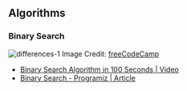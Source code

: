 ## Algorithms

### Binary Search

![differences-1](https://www.freecodecamp.org/news/content/images/2022/07/differences-1.png)
Image Credit: [freeCodeCamp](https://www.freecodecamp.org/news/binary-search-in-python-with-examples/)
- [Binary Search Algorithm in 100 Seconds | Video](https://youtu.be/MFhxShGxHWc) 
- [Binary Search - Programiz | Article](https://www.programiz.com/dsa/binary-search)